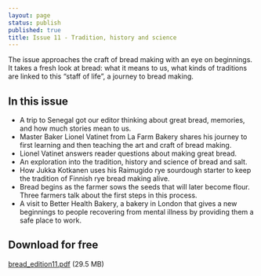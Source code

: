 ```yaml
---
layout: page
status: publish
published: true
title: Issue 11 - Tradition, history and science
---
```


The issue approaches the craft of bread making with an eye on beginnings. It takes a fresh look at bread: what it means to us, what kinds of traditions are linked to this “staff of life”, a journey to bread making.

## In this issue

-   A trip to Senegal got our editor thinking about great bread, memories, and how much stories mean to us.
-   Master Baker Lionel Vatinet from La Farm Bakery shares his journey to first learning and then teaching the art and craft of bread making.
-   Lionel Vatinet answers reader questions about making great bread.
-   An exploration into the tradition, history and science of bread and salt.
-   How Jukka Kotkanen uses his Raimugido rye sourdough starter to keep the tradition of Finnish rye bread making alive.
-   Bread begins as the farmer sows the seeds that will later become flour. Three farmers talk about the first steps in this process.
-   A visit to Better Health Bakery, a bakery in London that gives a new beginnings to people recovering from mental illness by providing them a safe place to work.

## Download for free

[bread_edition11.pdf](/assets/pdf/bread_edition11.pdf) (29.5 MB)
